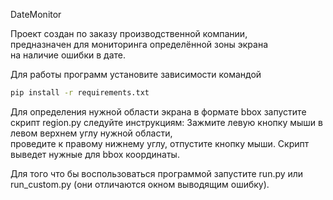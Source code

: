 DateMonitor

Проект создан по заказу производственной компании,  
предназначен для мониторинга определённой зоны экрана  
на наличие ошибки в дате. 

Для работы программ установите зависимости командой  
```bash
pip install -r requirements.txt
```

Для определения нужной области экрана в формате bbox
запустите скрипт region.py следуйте инструкциям:
Зажмите левую кнопку мыши в левом верхнем углу нужной области,  
проведите к правому нижнему углу, отпустите кнопку мыши. 
Скрипт выведет нужные для bbox координаты. 

Для того что бы воспользоваться программой запустите 
run.py или run_custom.py (они отличаются окном выводящим ошибку).
